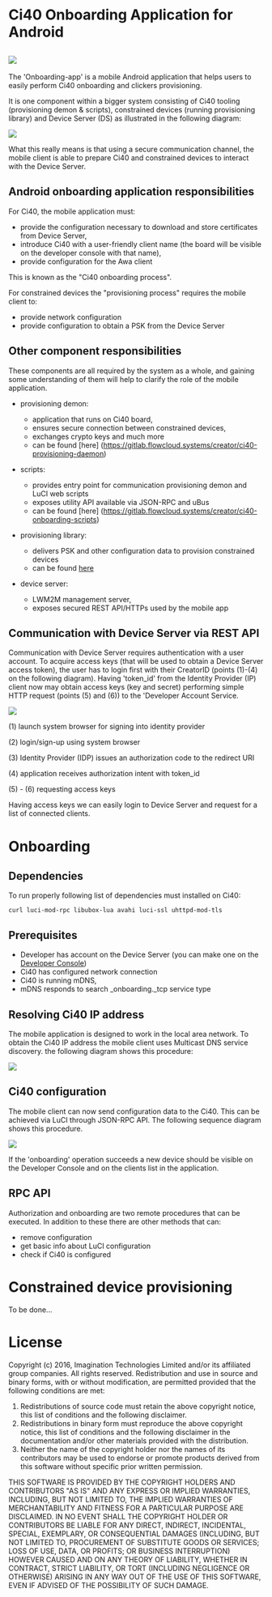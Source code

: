 # Ci40 Onboarding Application for Android
![](docs/img.png)
---

 The 'Onboarding-app' is a mobile Android application that helps users to 
 easily perform Ci40 onboarding and clickers provisioning. 
 
 It is one component within a bigger system consisting of Ci40 tooling (provisioning demon & scripts),
 constrained devices (running provisioning library) and Device Server (DS)
 as illustrated in the following diagram:
  
 ![](docs/components.png) 
 
 What this really means is that using a secure communication channel, the mobile client is able to prepare Ci40 and constrained devices to interact with the Device Server.
 
## Android onboarding application responsibilities
 
 For Ci40, the mobile application must:

  * provide the configuration necessary to download and store certificates from Device Server,    
  * introduce Ci40 with a user-friendly client name (the board will be visible on the developer console with that name), 
  * provide configuration for the Awa client
  
  This is known as the "Ci40 onboarding process".
  
  For constrained devices the "provisioning process" requires the mobile client to:
   
  * provide network configuration
  * provide configuration to obtain a PSK from the Device Server   
  

## Other component responsibilities
 
 These components are all required by the system as a whole, and gaining some understanding of them will help to clarify the role of the mobile application.

 * provisioning demon:
    - application that runs on Ci40 board,
    - ensures secure connection between constrained devices,
    - exchanges crypto keys and much more
    - can be found [here] (https://gitlab.flowcloud.systems/creator/ci40-provisioning-daemon)
 
 * scripts:
    - provides entry point for communication provisioning demon and LuCI web scripts
    - exposes utility API available via JSON-RPC and uBus
    - can be found [here] (https://gitlab.flowcloud.systems/creator/ci40-onboarding-scripts)
 
 * provisioning library:
    - delivers PSK and other configuration data to provision constrained devices
    - can be found [here](https://gitlab.flowcloud.systems/creator/contiki-provisioning-library) 
 
 * device server:
    - LWM2M management server,
    - exposes secured REST API/HTTPs used by the mobile app
 
## Communication with Device Server via REST API
 
 Communication with Device Server requires authentication with a user account.
 To acquire access keys (that will be used to obtain a Device Server access token),
 the user has to login first with their CreatorID (points (1)-(4) on the following diagram).
 Having 'token_id' from the Identity Provider (IP) client now may obtain access keys (key and secret)
 performing simple HTTP request (points (5) and (6)) to the 'Developer Account Service.

![](docs/authorization.png) 

 (1) launch system browser for signing into identity provider
 
 (2) login/sign-up using system browser
 
 (3) Identity Provider (IDP) issues an authorization code to the redirect URI
 
 (4) application receives authorization intent with token_id
 
 (5) - (6) requesting access keys
  
 Having access keys we can easily login to Device Server and request for 
 a list of connected clients.
    
# Onboarding

## Dependencies
  
 To run properly following list of dependencies must installed on Ci40:
    
 ```curl luci-mod-rpc libubox-lua avahi luci-ssl uhttpd-mod-tls```
 
## Prerequisites
 - Developer has account on the Device Server (you can make one on the [Developer Console](http://console.creatordev.io))
 - Ci40 has configured network connection
 - Ci40 is running mDNS, 
 - mDNS responds to search _onboarding._tcp service type

## Resolving Ci40 IP address
 
 The mobile application is designed to work in the local area network. To obtain 
 the Ci40 IP address the mobile client uses Multicast DNS service discovery.
 the following diagram shows this procedure: 
 
 ![](docs/resolve_ip.png) 
 
## Ci40 configuration
  
 The mobile client can now send configuration data
 to the Ci40. This can be achieved via LuCI through JSON-RPC API. 
 The following sequence diagram shows this procedure. 
 
 ![](docs/onboarding.png)
  
 If the 'onboarding' operation succeeds a new device should be visible on the 
 Developer Console and on the clients list in the application.
 
## RPC API
  Authorization and onboarding are two remote procedures that can be executed.
  In addition to these there are other methods that can:
  - remove configuration
  - get basic info about LuCI configuration
  - check if Ci40 is configured
  
# Constrained device provisioning
  
  To be done...
  
# License
 Copyright (c) 2016, Imagination Technologies Limited and/or its affiliated group companies.
 All rights reserved.
 Redistribution and use in source and binary forms, with or without modification, are permitted provided that the
 following conditions are met:
 
 1. Redistributions of source code must retain the above copyright notice, this list of conditions and the
 following disclaimer.
 2. Redistributions in binary form must reproduce the above copyright notice, this list of conditions and the
 following disclaimer in the documentation and/or other materials provided with the distribution.
 3. Neither the name of the copyright holder nor the names of its contributors may be used to endorse or promote
 products derived from this software without specific prior written permission.
 
 THIS SOFTWARE IS PROVIDED BY THE COPYRIGHT HOLDERS AND CONTRIBUTORS "AS IS" AND ANY EXPRESS OR IMPLIED WARRANTIES,
 INCLUDING, BUT NOT LIMITED TO, THE IMPLIED WARRANTIES OF MERCHANTABILITY AND FITNESS FOR A PARTICULAR PURPOSE ARE
 DISCLAIMED. IN NO EVENT SHALL THE COPYRIGHT HOLDER OR CONTRIBUTORS BE LIABLE FOR ANY DIRECT, INDIRECT, INCIDENTAL,
 SPECIAL, EXEMPLARY, OR CONSEQUENTIAL DAMAGES (INCLUDING, BUT NOT LIMITED TO, PROCUREMENT OF SUBSTITUTE GOODS OR
 SERVICES; LOSS OF USE, DATA, OR PROFITS; OR BUSINESS INTERRUPTION) HOWEVER CAUSED AND ON ANY THEORY OF LIABILITY,
 WHETHER IN CONTRACT, STRICT LIABILITY, OR TORT (INCLUDING NEGLIGENCE OR OTHERWISE) ARISING IN ANY WAY OUT OF THE
 USE OF THIS SOFTWARE, EVEN IF ADVISED OF THE POSSIBILITY OF SUCH DAMAGE.

